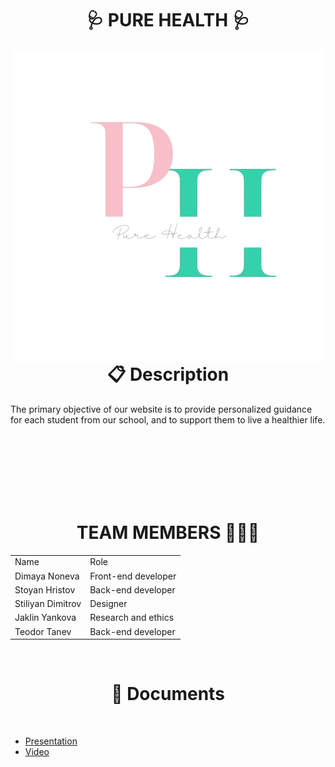 <h1 align="center"> 🩺 PURE HEALTH 🩺 </h1>
<img align="right" src="./site/img/logo.png">
<h1 align="center">📋 Description </h1>
<p>The primary objective of our website is to provide personalized guidance for each student from our school, and
 to support them to live a healthier life.</p>
<br>
<br>
<br>
<br>
<br>
<br>
<h1 align="center">TEAM MEMBERS 👨🏻‍💻</h1>
<table >
  <tr>
    <td>Name</td>
    <td>Role</td>
   
  </tr>
  <tr>
    <td> Dimaya Noneva</td>
    <td>Front-end developer</td>
    
  </tr>
  <tr>
    <td>Stoyan Hristov</td>
    <td>Back-end developer</td>
   
  </tr>
  <tr>
    <td>Stiliyan Dimitrov</td>
    <td>Designer</td>
   
  </tr>
  <tr>
    <td>Jaklin Yankova</td>
    <td>Research and ethics</td>
   
  </tr>
   <tr>
    <td>Teodor Tanev</td>
    <td>Back-end developer</td>
  
  </tr>
  
</table><br>

<h1 align="center">📄 Documents</h1><br>
  <ul>
<li><a href="https://codingburgas-my.sharepoint.com/:p:/g/personal/dhnoneva22_codingburgas_bg/EbE1zukvwK5FhSlpEL4o2i8BdF93Ywkeh6L_q4iI9nme-w?e=610HKa">Presentation</a></li>
<li><a href="https://codingburgas-my.sharepoint.com/:v:/g/personal/tdtanev21_codingburgas_bg/EdwwLWIZxLhFvpusImVTRYwBeB0AakQig1j8ogQ9jJ5Drw?e=4QnpXG ">Video</a></li>
